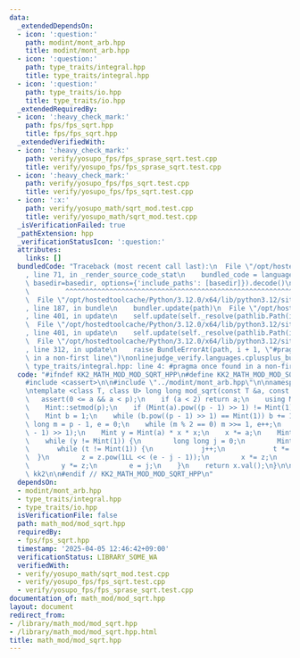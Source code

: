 ```yaml
---
data:
  _extendedDependsOn:
  - icon: ':question:'
    path: modint/mont_arb.hpp
    title: modint/mont_arb.hpp
  - icon: ':question:'
    path: type_traits/integral.hpp
    title: type_traits/integral.hpp
  - icon: ':question:'
    path: type_traits/io.hpp
    title: type_traits/io.hpp
  _extendedRequiredBy:
  - icon: ':heavy_check_mark:'
    path: fps/fps_sqrt.hpp
    title: fps/fps_sqrt.hpp
  _extendedVerifiedWith:
  - icon: ':heavy_check_mark:'
    path: verify/yosupo_fps/fps_sprase_sqrt.test.cpp
    title: verify/yosupo_fps/fps_sprase_sqrt.test.cpp
  - icon: ':heavy_check_mark:'
    path: verify/yosupo_fps/fps_sqrt.test.cpp
    title: verify/yosupo_fps/fps_sqrt.test.cpp
  - icon: ':x:'
    path: verify/yosupo_math/sqrt_mod.test.cpp
    title: verify/yosupo_math/sqrt_mod.test.cpp
  _isVerificationFailed: true
  _pathExtension: hpp
  _verificationStatusIcon: ':question:'
  attributes:
    links: []
  bundledCode: "Traceback (most recent call last):\n  File \"/opt/hostedtoolcache/Python/3.12.0/x64/lib/python3.12/site-packages/onlinejudge_verify/documentation/build.py\"\
    , line 71, in _render_source_code_stat\n    bundled_code = language.bundle(stat.path,\
    \ basedir=basedir, options={'include_paths': [basedir]}).decode()\n          \
    \         ^^^^^^^^^^^^^^^^^^^^^^^^^^^^^^^^^^^^^^^^^^^^^^^^^^^^^^^^^^^^^^^^^^^^^^^^^^^^^^^^^\n\
    \  File \"/opt/hostedtoolcache/Python/3.12.0/x64/lib/python3.12/site-packages/onlinejudge_verify/languages/cplusplus.py\"\
    , line 187, in bundle\n    bundler.update(path)\n  File \"/opt/hostedtoolcache/Python/3.12.0/x64/lib/python3.12/site-packages/onlinejudge_verify/languages/cplusplus_bundle.py\"\
    , line 401, in update\n    self.update(self._resolve(pathlib.Path(included), included_from=path))\n\
    \  File \"/opt/hostedtoolcache/Python/3.12.0/x64/lib/python3.12/site-packages/onlinejudge_verify/languages/cplusplus_bundle.py\"\
    , line 401, in update\n    self.update(self._resolve(pathlib.Path(included), included_from=path))\n\
    \  File \"/opt/hostedtoolcache/Python/3.12.0/x64/lib/python3.12/site-packages/onlinejudge_verify/languages/cplusplus_bundle.py\"\
    , line 312, in update\n    raise BundleErrorAt(path, i + 1, \"#pragma once found\
    \ in a non-first line\")\nonlinejudge_verify.languages.cplusplus_bundle.BundleErrorAt:\
    \ type_traits/integral.hpp: line 4: #pragma once found in a non-first line\n"
  code: "#ifndef KK2_MATH_MOD_MOD_SQRT_HPP\n#define KK2_MATH_MOD_MOD_SQRT_HPP 1\n\n\
    #include <cassert>\n\n#include \"../modint/mont_arb.hpp\"\n\nnamespace kk2 {\n\
    \ntemplate <class T, class U> long long mod_sqrt(const T &a, const U &p) {\n \
    \   assert(0 <= a && a < p);\n    if (a < 2) return a;\n    using Mint = ArbitraryLazyMontgomeryModInt<54105064>;\n\
    \    Mint::setmod(p);\n    if (Mint(a).pow((p - 1) >> 1) != Mint(1)) return -1;\n\
    \    Mint b = 1;\n    while (b.pow((p - 1) >> 1) == Mint(1)) b += 1;\n    long\
    \ long m = p - 1, e = 0;\n    while (m % 2 == 0) m >>= 1, e++;\n    Mint x = Mint(a).pow((m\
    \ - 1) >> 1);\n    Mint y = Mint(a) * x * x;\n    x *= a;\n    Mint z = Mint(b).pow(m);\n\
    \    while (y != Mint(1)) {\n        long long j = 0;\n        Mint t = y;\n \
    \       while (t != Mint(1)) {\n            j++;\n            t *= t;\n      \
    \  }\n        z = z.pow(1LL << (e - j - 1));\n        x *= z;\n        z *= z;\n\
    \        y *= z;\n        e = j;\n    }\n    return x.val();\n}\n\n} // namespace\
    \ kk2\n\n#endif // KK2_MATH_MOD_MOD_SQRT_HPP\n"
  dependsOn:
  - modint/mont_arb.hpp
  - type_traits/integral.hpp
  - type_traits/io.hpp
  isVerificationFile: false
  path: math_mod/mod_sqrt.hpp
  requiredBy:
  - fps/fps_sqrt.hpp
  timestamp: '2025-04-05 12:46:42+09:00'
  verificationStatus: LIBRARY_SOME_WA
  verifiedWith:
  - verify/yosupo_math/sqrt_mod.test.cpp
  - verify/yosupo_fps/fps_sqrt.test.cpp
  - verify/yosupo_fps/fps_sprase_sqrt.test.cpp
documentation_of: math_mod/mod_sqrt.hpp
layout: document
redirect_from:
- /library/math_mod/mod_sqrt.hpp
- /library/math_mod/mod_sqrt.hpp.html
title: math_mod/mod_sqrt.hpp
---
```

